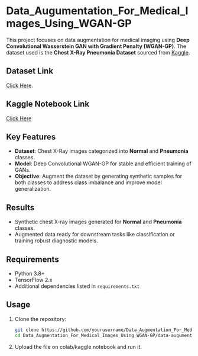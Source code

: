 # Data_Augumentation_For_Medical_Images_Using_WGAN-GP

This project focuses on data augmentation for medical imaging using **Deep Convolutional Wasserstein GAN with Gradient Penalty (WGAN-GP)**. The dataset used is the **Chest X-Ray Pneumonia Dataset** sourced from [Kaggle](https://www.kaggle.com).

## Dataset Link 
[Click Here](https://www.kaggle.com/datasets/paultimothymooney/chest-xray-pneumonia).

## Kaggle Notebook Link 
[Click Here](https://www.kaggle.com/code/shreyashacharya/data-augumentation-chest-x-ray-images-pneumonia)

## Key Features

- **Dataset**: Chest X-Ray images categorized into **Normal** and **Pneumonia** classes.
- **Model**: Deep Convolutional WGAN-GP for stable and efficient training of GANs.
- **Objective**: Augment the dataset by generating synthetic samples for both classes to address class imbalance and improve model generalization.

## Results

- Synthetic chest X-ray images generated for **Normal** and **Pneumonia** classes.
- Augmented data ready for downstream tasks like classification or training robust diagnostic models.

## Requirements

- Python 3.8+
- TensorFlow 2.x
- Additional dependencies listed in `requirements.txt`

## Usage

1. Clone the repository:
   ```bash
   git clone https://github.com/yourusername/Data_Augmentation_For_Medical_Images_Using_WGAN-GP.git
   cd Data_Augmentation_For_Medical_Images_Using_WGAN-GP/data-augumentation-chest-x-ray-images-pneumonia.ipynb
2. Upload the file on colab/kaggle notebook and run it.
